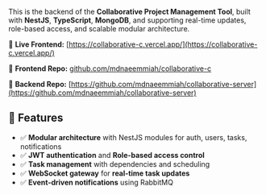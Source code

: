 This is the backend of the **Collaborative Project Management Tool**, built with **NestJS**, **TypeScript**, **MongoDB**, and supporting real-time updates, role-based access, and scalable modular architecture.

🔗 **Live Frontend:** [https://collaborative-c.vercel.app/](https://collaborative-c.vercel.app/)  

🔗 **Frontend Repo:** [github.com/mdnaeemmiah/collaborative-c](https://github.com/mdnaeemmiah/collaborative-c)

🔗 **Backend Repo:** [https://github.com/mdnaeemmiah/collaborative-server](https://github.com/mdnaeemmiah/collaborative-server)



## 🚀 Features

- ✅ **Modular architecture** with NestJS modules for auth, users, tasks, notifications
- ✅ **JWT authentication** and **Role-based access control**
- ✅ **Task management** with dependencies and scheduling
- ✅ **WebSocket gateway** for **real-time task updates**
- ✅ **Event-driven notifications** using RabbitMQ